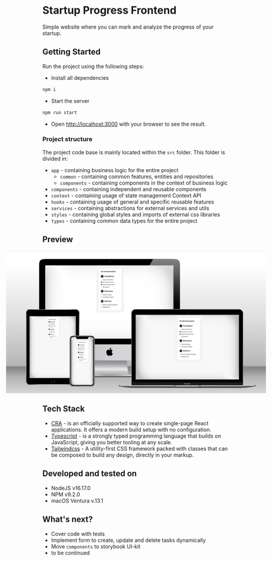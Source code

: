 # Startup Progress Frontend

Simple website where you can mark and analyze the progress of your startup.

## Getting Started

Run the project using the following steps:

- Install all dependencies

```sh
npm i
```

- Start the server

```sh
npm run start
```

- Open [http://localhost:3000](http://localhost:3000) with your browser to see the result.

### Project structure

The project code base is mainly located within the `src` folder. This folder is divided in:

- `app` - containing business logic for the entire project
  - `common` - containing common features, entities and repositories
  - `components` - containing components in the context of business logic
- `components` - containing independent and reusable components
- `context` - containing usage of state management Context API
- `hooks` - containing usage of general and specific reusable features
- `services` - containing abstractions for external services and utils
- `styles` - containing global styles and imports of external css libraries
- `types` - containing common data types for the entire project

## Preview

<div style="display:flex; justify-content: center;">
    <img src="./preview.jpg" style="max-width: 700px;" />
</div>

## Tech Stack

- [CRA](https://create-react-app.dev/) - is an officially supported way to create single-page React applications. It offers a modern build setup with no configuration.
- [Typescript](https://www.typescriptlang.org/) - is a strongly typed programming language that builds on JavaScript, giving you better tooling at any scale.
- [Tailwindcss](https://tailwindcss.com/) - A utility-first CSS framework packed with classes that can be composed to build any design, directly in your markup.

## Developed and tested on

- NodeJS v16.17.0
- NPM v9.2.0
- macOS Ventura v.13.1

## What's next?

- Cover code with tests
- Implement form to create, update and delete tasks dynamically
- Move `components` to storybook UI-kit
- to be continued
  